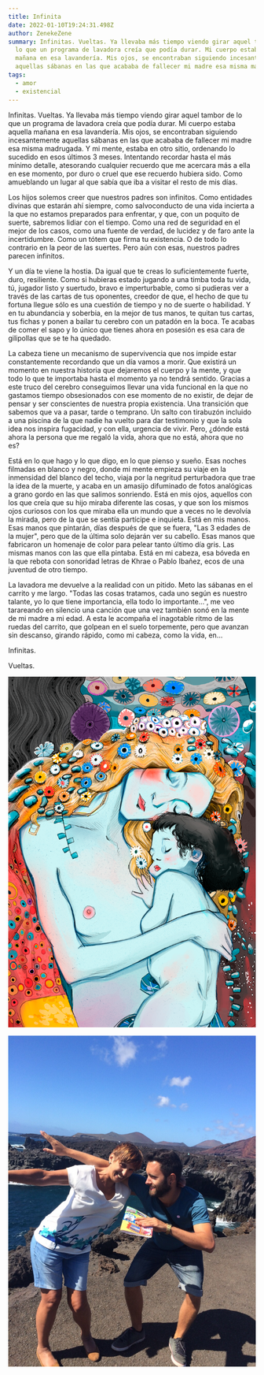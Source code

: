 ```yaml
---
title: Infinita
date: 2022-01-10T19:24:31.498Z
author: ZenekeZene
summary: Infinitas. Vueltas. Ya llevaba más tiempo viendo girar aquel tambor de
  lo que un programa de lavadora creía que podía durar. Mi cuerpo estaba aquella
  mañana en esa lavandería. Mis ojos, se encontraban siguiendo incesantemente
  aquellas sábanas en las que acababa de fallecer mi madre esa misma madrugada.
tags:
  - amor
  - existencial
---
```

Infinitas. Vueltas. Ya llevaba más tiempo viendo girar aquel tambor de lo que un programa de lavadora creía que podía durar. Mi cuerpo estaba aquella mañana en esa lavandería. Mis ojos, se encontraban siguiendo incesantemente aquellas sábanas en las que acababa de fallecer mi madre esa misma madrugada. Y mi mente, estaba en otro sitio, ordenando lo sucedido en esos últimos 3 meses. Intentando recordar hasta el más mínimo detalle, atesorando cualquier recuerdo que me acercara más a ella en ese momento, por duro o cruel que ese recuerdo hubiera sido. Como amueblando un lugar al que sabía que iba a visitar el resto de mis días.

Los hijos solemos creer que nuestros padres son infinitos. Como entidades divinas que estarán ahí siempre, como salvoconducto de una vida incierta a la que no estamos preparados para enfrentar, y que, con un poquito de suerte, sabremos lidiar con el tiempo. Como una red de seguridad en el mejor de los casos, como una fuente de verdad, de lucidez y de faro ante la incertidumbre. Como un tótem que firma tu existencia. O de todo lo contrario en la peor de las suertes. Pero aún con esas, nuestros padres parecen infinitos.

Y un día te viene la hostia. Da igual que te creas lo suficientemente fuerte, duro, resiliente. Como si hubieras estado jugando a una timba toda tu vida, tú, jugador listo y suertudo, bravo e imperturbable, como si pudieras ver a través de las cartas de tus oponentes, creedor de que, el hecho de que tu fortuna llegue sólo es una cuestión de tiempo y no de suerte o habilidad. Y en tu abundancia y soberbia, en la mejor de tus manos, te quitan tus cartas, tus fichas y ponen a bailar tu cerebro con un patadón en la boca. Te acabas de comer el sapo y lo único que tienes ahora en posesión es esa cara de gilipollas que se te ha quedado.

La cabeza tiene un mecanismo de supervivencia que nos impide estar constantemente recordando que un día vamos a morir. Que existirá un momento en nuestra historia que dejaremos el cuerpo y la mente, y que todo lo que te importaba hasta el momento ya no tendrá sentido. Gracias a este truco del cerebro conseguimos llevar una vida funcional en la que no gastamos tiempo obsesionados con ese momento de no existir, de dejar de pensar y ser conscientes de nuestra propia existencia. Una transición que sabemos que va a pasar, tarde o temprano. Un salto con tirabuzón incluido a una piscina de la que nadie ha vuelto para dar testimonio y que la sola idea nos inspira fugacidad, y con ella, urgencia de vivir. Pero, ¿dónde está ahora la persona que me regaló la vida, ahora que no está, ahora que no es?

Está en lo que hago y lo que digo, en lo que pienso y sueño. Esas noches filmadas en blanco y negro, donde mi mente empieza su viaje en la inmensidad del blanco del techo, viaja por la negritud perturbadora que trae la idea de la muerte, y acaba en un amasijo difuminado de fotos analógicas a grano gordo en las que salimos sonriendo. Está en mis ojos, aquellos con los que creía que su hijo miraba diferente las cosas, y que son los mismos ojos curiosos con los que miraba ella un mundo que a veces no le devolvía la mirada, pero de la que se sentía partícipe e inquieta. Está en mis manos. Esas manos que pintarán, días después de que se fuera, "Las 3 edades de la mujer", pero que de la última solo dejarán ver su cabello. Esas manos que fabricaron un homenaje de color para pelear tanto último día gris. Las mismas manos con las que ella pintaba. Está en mi cabeza, esa bóveda en la que rebota con sonoridad letras de Khrae o Pablo Ibañez, ecos de una juventud de otro tiempo.

La lavadora me devuelve a la realidad con un pitido. Meto las sábanas en el carrito y me largo. "Todas las cosas tratamos, cada uno según es nuestro talante, yo lo que tiene importancia, ella todo lo importante...", me veo tarareando en silencio una canción que una vez también sonó en la mente de mi madre a mi edad. A esta le acompaña el inagotable ritmo de las ruedas del carrito, que golpean en el suelo torpemente, pero que avanzan sin descanso, girando rápido, como mi cabeza, como la vida, en...

Infinitas.

Vueltas.

![](/static/img/imprimir_peque.png)

![](/static/img/6f870e97-0f50-48a9-bd5f-a3f7ad8ee5ce.jpeg)